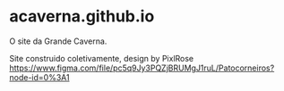 # acaverna.github.io
O site da Grande Caverna.

Site construido coletivamente, design by PixlRose https://www.figma.com/file/pc5q9Jy3PQZjBRUMgJ1ruL/Patocorneiros?node-id=0%3A1
